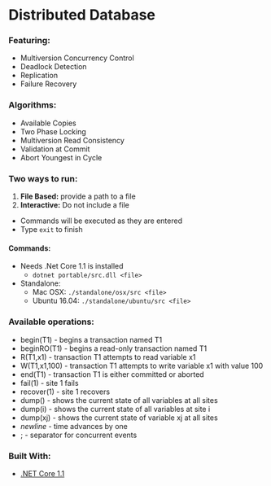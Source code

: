 # Distributed Database

### Featuring:
* Multiversion Concurrency Control
* Deadlock Detection
* Replication
* Failure Recovery

### Algorithms:
* Available Copies
* Two Phase Locking
* Multiversion Read Consistency
* Validation at Commit
* Abort Youngest in Cycle

### Two ways to run:
1. __File Based:__ provide a path to a file
2. __Interactive:__ Do not include a file
  * Commands will be executed as they are entered
  * Type `exit` to finish

#### Commands:
* Needs .Net Core 1.1 is installed
  * `dotnet portable/src.dll <file>`
* Standalone:
  * Mac OSX: `./standalone/osx/src <file>`
  * Ubuntu 16.04: `./standalone/ubuntu/src <file>`

### Available operations:
* begin(T1) - begins a transaction named T1
* beginRO(T1) - begins a read-only transaction named T1
* R(T1,x1) - transaction T1 attempts to read variable x1
* W(T1,x1,100) - transaction T1 attempts to write variable x1 with value 100
* end(T1) - transaction T1 is either committed or aborted
* fail(1) - site 1 fails
* recover(1) - site 1 recovers
* dump() - shows the current state of all variables at all sites
* dump(i) - shows the current state of all variables at site i
* dump(xj) - shows the current state of variable xj at all sites
* _newline_ - time advances by one
* ; - separator for concurrent events

### Built With:
* [.NET Core 1.1](https://www.microsoft.com/net/core)
